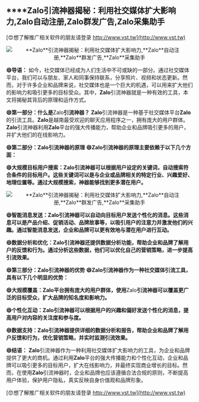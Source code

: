 ## ****Zalo**引流神器揭秘：利用社交媒体扩大影响力,**Zalo**自动注册,**Zalo**群发广告,**Zalo**采集助手**

[😍想了解推广相关软件的朋友请登录 http://www.vst.tw](http://www.vst.tw)

 <center><img src="https://vst.tw/MP4/tuiguang/png/8.png" alt="**Zalo**引流神器揭秘：利用社交媒体扩大影响力,**Zalo**自动注册,**Zalo**群发广告,**Zalo**采集助手"></center>

**😄导语：**
如今，社交媒体已经成为人们生活中不可或缺的一部分。通过社交媒体平台，我们可以与朋友、家人和同事保持联系，分享照片、视频和状态更新。然而，对于许多企业和品牌来说，社交媒体也是一个巨大的机遇，可以用来扩大他们的影响力和吸引更多的目标受众。其中，**Zalo**引流神器就是一种有效的工具，本文将揭秘其背后的原理和运作方式。

**😄第一部分：什么是**Zalo**引流神器？**
**Zalo**引流神器是一种基于社交媒体平台**Zalo**的引流工具。**Zalo**是越南最受欢迎的聊天应用程序之一，拥有庞大的用户群体。**Zalo**引流神器利用**Zalo**平台的强大传播能力，帮助企业和品牌吸引更多的用户，并扩大他们的在线影响力。

**😄第二部分：**Zalo**引流神器的原理**
**😄**Zalo**引流神器的原理主要依赖于以下几个方面：**

**😄大规模目标用户搜索：**Zalo**引流神器可以根据用户设定的关键词，自动搜索符合条件的目标用户。这些关键词可以是与企业或品牌相关的特定行业、兴趣爱好、地理位置等。通过大规模搜索，神器能够找到更多潜在用户。**

 <center><img src="https://vst.tw/MP4/tuiguang/png/6.png" alt="**Zalo**引流神器揭秘：利用社交媒体扩大影响力,**Zalo**自动注册,**Zalo**群发广告,**Zalo**采集助手"></center>

**😄智能消息发送：**Zalo**引流神器可以自动向目标用户发送个性化的消息。这些消息可以是产品介绍、促销活动、品牌故事等，以吸引用户的注意力并激发他们的兴趣。通过智能消息发送，企业和品牌可以更有效地与潜在用户进行互动。**

**😄数据分析和优化：**Zalo**引流神器还提供数据分析功能，帮助企业和品牌了解用户的反馈和行为。通过分析这些数据，他们可以优化自己的营销策略，进一步提高引流效果。**

**😄第三部分：**Zalo**引流神器的优势**
**😄**Zalo**引流神器作为一种社交媒体引流工具，具有以下几个明显的优势：**

**😄大规模覆盖：**Zalo**平台拥有庞大的用户群体，使用**Zalo**引流神器可以覆盖更广泛的目标受众，扩大品牌的知名度和影响力。**

**😄个性化互动：**Zalo**引流神器可以根据用户的兴趣和偏好发送个性化的消息，提高用户对内容的关注度和参与度。**

**😄数据支持：**Zalo**引流神器提供详细的数据分析和报告，帮助企业和品牌了解用户反馈和行为，优化营销策略，并实时监测引流效果。**

**😄结语：**
**Zalo**引流神器作为一种利用社交媒体扩大影响力的工具，为企业和品牌提供了更大的商机。通过利用**Zalo**平台的强大传播能力和个性化互动，企业和品牌可以吸引更多的目标用户，扩大在线影响力，并最终实现商业增长的目标。然而，在使用**Zalo**引流神器时，企业和品牌也应该遵循合法合规的原则，不断提高用户体验，保护用户隐私，真实反映自身价值观和品牌形象。

[😍想了解推广相关软件的朋友请登录 http://www.vst.tw](http://www.vst.tw)



